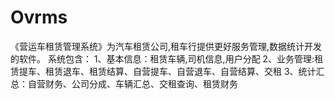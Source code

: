 # Ovrms
 《营运车租赁管理系统》为汽车租赁公司,租车行提供更好服务管理,数据统计开发的软件。 系统包含： 1、基本信息：租赁车辆,司机信息,用户分配 2、业务管理:租赁提车、租赁退车、租赁结算、自营提车、自营退车、自营结算、交租 3、统计汇总：自营财务、公司分成、车辆汇总、交租查询、租赁财务 
